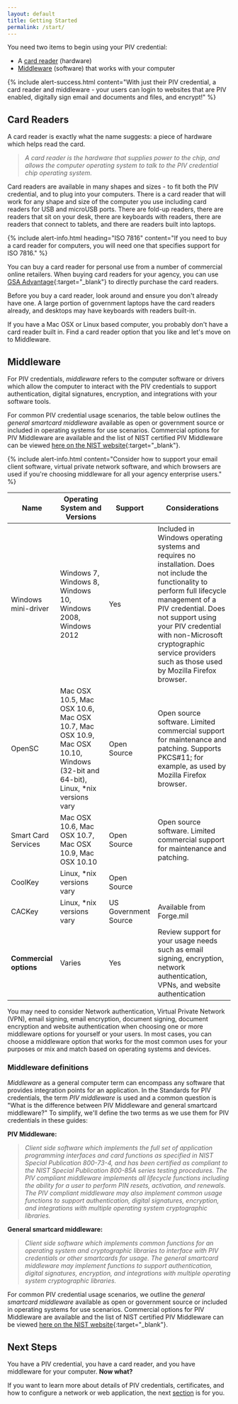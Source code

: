 ```yaml
---
layout: default
title: Getting Started
permalink: /start/
---
```


You need two items to begin using your PIV credential:

*  A [card reader](#card-readers) (hardware)
*  [Middleware](#middleware) (software) that works with your computer

{% include alert-success.html content="With just their PIV credential, a card reader and middleware - your users can login to websites that are PIV enabled, digitally sign email and documents and files, and encrypt!" %}

## Card Readers
A card reader is exactly what the name suggests: a piece of hardware which helps read the card.

> *A card reader is the hardware that supplies power to the chip, and allows the computer operating system to talk to the PIV credential chip operating system.*

Card readers are available in many shapes and sizes - to fit both the PIV credential, and to plug into your computers.  There is a card reader that will work for any shape and size of the computer you use including card readers for USB and microUSB ports.  There are fold-up readers, there are readers that sit on your desk, there are keyboards with readers, there are readers that connect to tablets, and there are readers built into laptops.

{% include alert-info.html heading="ISO 7816" content="If you need to buy a card reader for computers, you will need one that specifies support for ISO 7816." %}

You can buy a card reader for personal use from a number of commercial online retailers.  When buying card readers for your agency, you can use [GSA Advantage](https://www.gsaadvantage.gov/){:target="_blank"} to directly purchase the card readers.

Before you buy a card reader, look around and ensure you don't already have one.  A large portion of government laptops have the card readers already, and desktops may have keyboards with readers built-in.

If you have a Mac OSX or Linux based computer, you probably don't have a card reader built in. Find a card reader option that you like and let's move on to Middleware.

## Middleware
For PIV credentials, _middleware_ refers to the computer software or drivers which allow the computer to interact with the PIV credentials to support authentication, digital signatures, encryption, and integrations with your software tools.

For common PIV credential usage scenarios, the table below outlines the _general smartcard middleware_ available as open or government source or included in operating systems for use scenarios.  Commercial options for PIV Middleware are available and the list of NIST certified PIV Middleware can be viewed [here on the NIST website](http://csrc.nist.gov/groups/SNS/piv/npivp/validation.html){:target="_blank"}.

{% include alert-info.html content="Consider how to support your email client software, virtual private network software, and which browsers are used if you're choosing middleware for all your agency enterprise users." %}

| Name              | Operating System and Versions | Support | Considerations |
| -------------             |----|----|----|
| Windows mini-driver       | Windows 7, Windows 8, Windows 10, Windows 2008, Windows 2012  | Yes | Included in Windows operating systems and requires no installation.  Does not include the functionality to perform full lifecycle management of a PIV credential.  Does not support using your PIV credential with non-Microsoft cryptographic service providers such as those used by Mozilla Firefox browser.   |
| OpenSC       | Mac OSX 10.5, Mac OSX 10.6, Mac OSX 10.7, Mac OSX 10.9, Mac OSX 10.10, Windows (32-bit and 64-bit), Linux, *nix versions vary  | Open Source | Open source software.  Limited commercial support for maintenance and patching.  Supports PKCS#11; for example, as used by Mozilla Firefox browser. |
| Smart Card Services   | Mac OSX 10.6, Mac OSX 10.7, Mac OSX 10.9, Mac OSX 10.10  | Open Source  | Open source software. Limited commercial support for maintenance and patching.   |
| CoolKey   | Linux, *nix versions vary  | Open Source  |   |
| CACKey   | Linux, *nix versions vary  | US Government Source  | Available from Forge.mil |
| **Commercial options**   | Varies  | Yes  |  Review support for your usage needs such as email signing, encryption, network authentication, VPNs, and website authentication  |


You may need to consider Network authentication, Virtual Private Network (VPN), email signing, email encryption, document signing, document encryption and website authentication when choosing one or more middleware options for yourself or your users.  In most cases, you can choose a middleware option that works for the most common uses for your purposes or mix and match based on operating systems and devices.

### Middleware definitions

_Middleware_ as a general computer term can encompass any software that provides integration points for an application. In the Standards for PIV credentials, the term _PIV middleware_ is used and a common question is "What is the difference between PIV Middleware and general smartcard middleware?" To simplify, we'll define the two terms as we use them for PIV credentials in these guides:

**PIV Middleware:**  

> _Client side software which implements the full set of application programming interfaces and card functions as specified in NIST Special Publication 800-73-4, and has been certified as compliant to the NIST Special Publication 800-85A series testing procedures.  The PIV compliant middleware implements all lifecycle functions including the ability for a user to perform PIN resets, activation, and renewals. The PIV compliant middleware may also implement common usage functions to support authentication, digital signatures, encryption, and integrations with multiple operating system cryptographic libraries._

**General smartcard middleware:**  

> _Client side software which implements common functions for an operating system and cryptographic libraries to interface with PIV credentials or other smartcards for usage.  The general smartcard middleware may implement functions to support authentication, digital signatures, encryption, and integrations with multiple operating system cryptographic libraries._

For common PIV credential usage scenarios, we outline the _general smartcard middleware_ available as open or government source or included in operating systems for use scenarios.  Commercial options for PIV Middleware are available and the list of NIST certified PIV Middleware can be viewed [here on the NIST website](http://csrc.nist.gov/groups/SNS/piv/npivp/validation.html){:target="_blank"}.


## Next Steps
You have a PIV credential, you have a card reader, and you have middleware for your computer. **Now what?**

If you want to learn more about details of PIV credentials, certificates, and how to configure a network or web application, the next [section](../details) is for you.
